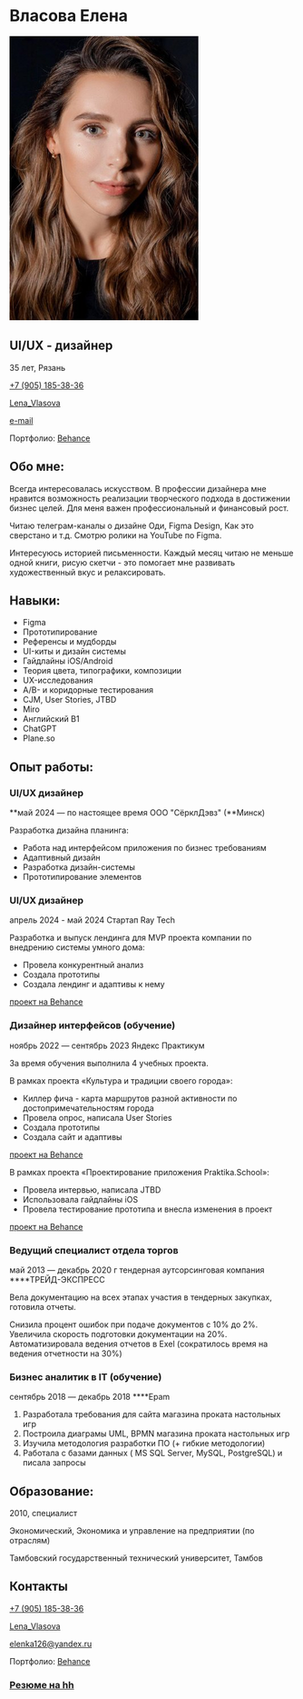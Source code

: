 # Власова Елена

![Власова Елена](vlasova_elena.jpeg)

## **UI/UX - дизайнер**

35 лет, Рязань

[+7 (905) 185-38-36](tel:+79051853836)

[Lena_Vlasova](https://t.me/Lena_Vlasova)

[e-mail](mailto:elenka126@yandex.ru)

Портфолио: [Behance](https://www.behance.net/VlasovaElena)

## Обо мне:

Всегда интересовалась искусством. В профессии дизайнера мне нравится возможность реализации творческого подхода в достижении бизнес целей. Для меня важен профессиональный  и финансовый рост. 

Читаю телеграм-каналы о дизайне Оди, Figma Design, Как это сверстано и т.д. Смотрю ролики на YouTube по Figma.

Интересуюсь историей письменности. Каждый месяц читаю не меньше одной книги, рисую скетчи - это помогает мне развивать художественный вкус и релаксировать.

## Навыки:

- Figma
- Прототипирование
- Референсы и мудборды
- UI-киты и дизайн системы
- Гайдлайны iOS/Android
- Теория цвета, типографики, композиции
- UX-исследования
- A/B- и коридорные тестирования
- CJM, User Stories, JTBD
- Miro
- Английский B1
- ChatGPT
- Plane.so

## Опыт работы:

### UI/UX дизайнер

**май 2024 — по настоящее время OOO "СёрклДэвз" (**Минск)

Разработка дизайна планинга:

- Работа над интерфейсом приложения по бизнес требованиям
- Адаптивный дизайн
- Разработка дизайн-системы
- Прототипирование элементов

### UI/UX дизайнер

апрель 2024 -  май 2024 Стартап Ray Tech

Разработка и выпуск лендинга для MVP проекта компании по  внедрению системы умного дома:

- Провела конкурентный анализ
- Создала прототипы
- Создала лендинг и адаптивы к нему

[проект на Behance](https://www.behance.net/gallery/199023225/umnyj-dom)

### **Дизайнер интерфейсов (обучение)**

ноябрь 2022 — сентябрь 2023 Яндекс Практикум 

За время обучения выполнила 4 учебных проекта.

В рамках проекта «Культура и традиции своего города»:

- Киллер фича - карта маршрутов разной активности по достопримечательностям города
- Провела опрос, написала User Stories
- Создала прототипы
- Создала сайт и адаптивы

[проект на Behance](https://www.behance.net/VlasovaElena)

В рамках проекта «Проектирование приложения Praktika.School»:

- Провела интервью, написала JTBD
- Использовала гайдлайны iOS
- Провела тестирование прототипа и внесла изменения в проект

[проект на Behance](https://www.behance.net/VlasovaElena)

### **Ведущий специалист отдела торгов**

май 2013 — декабрь 2020 г  тендерная аутсорсинговая компания ****ТРЕЙД-ЭКСПРЕСС 

Вела документацию на всех этапах участия в тендерных закупках, готовила отчеты.

Снизила процент ошибок при подаче документов с 10% до 2%.
Увеличила скорость подготовки документации на 20%.
Автоматизировала ведения отчетов в Exel (сократилось время на ведения отчетности на 30%)

### **Бизнес аналитик в IT (обучение)**

сентябрь 2018 — декабрь 2018  ****Epam 

1. Разработала требования для сайта магазина проката настольных игр
2. Построила диаграмы UML, BPMN магазина проката настольных игр
3. Изучила методология разработки ПО (+ гибкие методологии)
4. Работала с базами данных ( MS SQL Server, MySQL, PostgreSQL) и писала запросы

## Образование:

2010, специалист

Экономический, Экономика и управление на предприятии (по отраслям)

Тамбовский государственный технический университет, Тамбов

## Контакты

[+7 (905) 185-38-36](tel:+79051853836)

[Lena_Vlasova](https://t.me/Lena_Vlasova)

[elenka126@yandex.ru](mailto:elenka126@yandex.ru)

Портфолио: [Behance](https://www.behance.net/VlasovaElena)

### [Резюме на hh](https://ryazan.hh.ru/applicant/resumes/view?resume=cbdf8481ff0c5e6f6c0039ed1f425774567466)